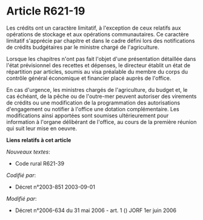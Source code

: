 # Article R621-19

Les crédits ont un caractère limitatif, à l'exception de ceux relatifs aux opérations de stockage et aux opérations
communautaires. Ce caractère limitatif s'apprécie par chapitre et dans le cadre défini lors des notifications de crédits
budgétaires par le ministre chargé de l'agriculture.

Lorsque les chapitres n'ont pas fait l'objet d'une présentation détaillée dans l'état prévisionnel des recettes et dépenses,
le directeur établit un état de répartition par articles, soumis au visa préalable du membre du corps du contrôle général
économique et financier placé auprès de l'office.

En cas d'urgence, les ministres chargés de l'agriculture, du budget et, le cas échéant, de la pêche ou de l'outre-mer peuvent
autoriser des virements de crédits ou une modification de la programmation des autorisations d'engagement ou notifier à
l'office une dotation complémentaire. Les modifications ainsi apportées sont soumises ultérieurement pour information à
l'organe délibérant de l'office, au cours de la première réunion qui suit leur mise en oeuvre.

**Liens relatifs à cet article**

_Nouveaux textes_:

  - Code rural R621-39

_Codifié par_:

  - Décret n°2003-851 2003-09-01

_Modifié par_:

  - Décret n°2006-634 du 31 mai 2006 - art. 1 () JORF 1er juin 2006
